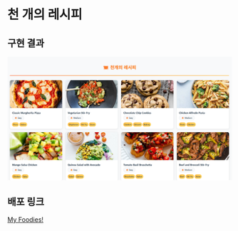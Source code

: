 # 천 개의 레시피

## 구현 결과

![Sample Image](Foodies.png)

## 배포 링크

[My Foodies!](https://yabsed.github.io/React-Week4-Foodies)


